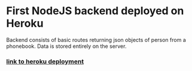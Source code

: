 # First NodeJS backend deployed on Heroku

Backend consists of basic routes returning json objects of person from a phonebook.
Data is stored entirely on the server.

### [link to heroku deployment](https://simple-backend-phonebook.herokuapp.com/api/persons)